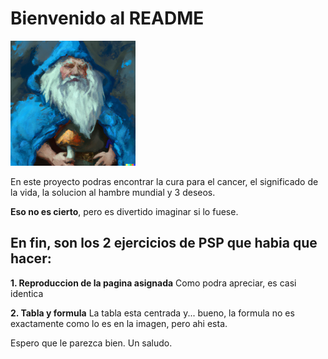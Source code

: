 <h1> Bienvenido al README </h1>

<img src="img/billy.png" alt="billy" width="200" height="200"/><br/>

En este proyecto podras encontrar la cura para el cancer, el significado de la vida, la solucion al hambre mundial y 3 deseos.

**Eso no es cierto**, pero es divertido imaginar si lo fuese.

## En fin, son los 2 ejercicios de PSP que habia que hacer:

**1. Reproduccion de la pagina asignada**
Como podra apreciar, es casi identica

**2. Tabla y formula**
La tabla esta centrada y... bueno, la formula no es exactamente como lo es en la imagen, pero ahi esta.

Espero que le parezca bien. Un saludo.
